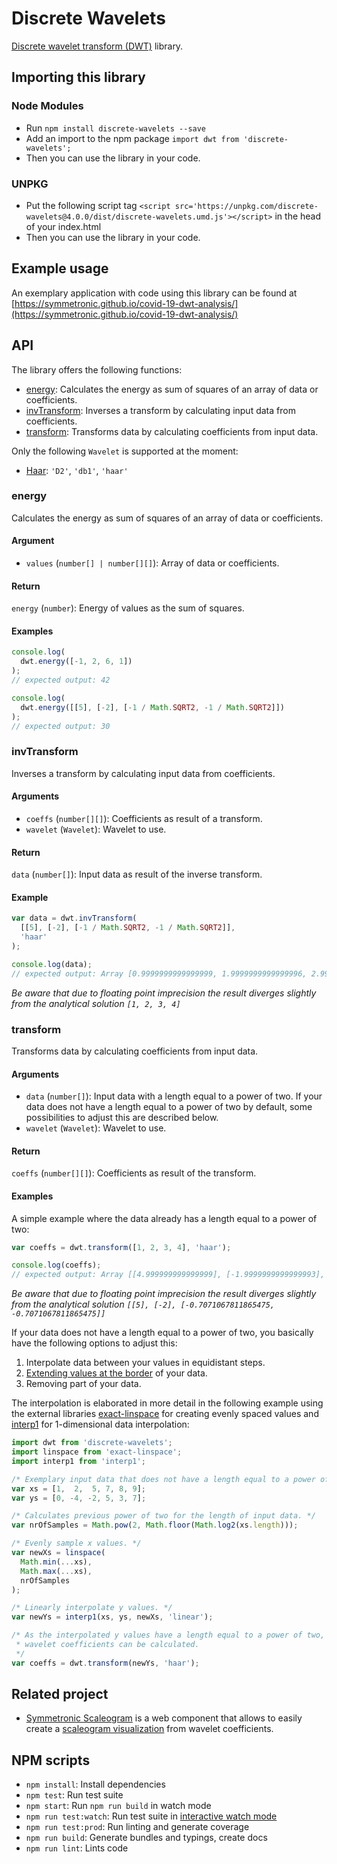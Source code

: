# Discrete Wavelets

[Discrete wavelet transform (DWT)](https://en.wikipedia.org/wiki/Discrete_wavelet_transform) library.

## Importing this library

### Node Modules

- Run `npm install discrete-wavelets --save`
- Add an import to the npm package `import dwt from 'discrete-wavelets';`
- Then you can use the library in your code.

### UNPKG

- Put the following script tag `<script src='https://unpkg.com/discrete-wavelets@4.0.0/dist/discrete-wavelets.umd.js'></script>` in the head of your index.html
- Then you can use the library in your code.

## Example usage

An exemplary application with code using this library can be found at [https://symmetronic.github.io/covid-19-dwt-analysis/](https://symmetronic.github.io/covid-19-dwt-analysis/)

## API

The library offers the following functions:

- [energy](#energy): Calculates the energy as sum of squares of an array of data or coefficients.
- [invTransform](#invTransform): Inverses a transform by calculating input data from coefficients.
- [transform](#transform): Transforms data by calculating coefficients from input data.

Only the following `Wavelet` is supported at the moment:

- [Haar](https://de.wikipedia.org/wiki/Haar-Wavelet): `'D2'`, `'db1'`, `'haar'`

### energy

Calculates the energy as sum of squares of an array of data or coefficients.

#### Argument

- `values` (`number[] | number[][]`): Array of data or coefficients.

#### Return

`energy` (`number`): Energy of values as the sum of squares.

#### Examples

```javascript
console.log(
  dwt.energy([-1, 2, 6, 1])
);
// expected output: 42

console.log(
  dwt.energy([[5], [-2], [-1 / Math.SQRT2, -1 / Math.SQRT2]])
);
// expected output: 30
```

### invTransform

Inverses a transform by calculating input data from coefficients.

#### Arguments

- `coeffs` (`number[][]`): Coefficients as result of a transform.
- `wavelet` (`Wavelet`): Wavelet to use.

#### Return

`data` (`number[]`): Input data as result of the inverse transform.

#### Example

```javascript
var data = dwt.invTransform(
  [[5], [-2], [-1 / Math.SQRT2, -1 / Math.SQRT2]],
  'haar'
);

console.log(data);
// expected output: Array [0.9999999999999999, 1.9999999999999996, 2.999999999999999, 3.999999999999999]
```

*Be aware that due to floating point imprecision the result diverges slightly from the analytical solution `[1, 2, 3, 4]`*

### transform

Transforms data by calculating coefficients from input data.

#### Arguments

- `data` (`number[]`): Input data with a length equal to a power of two. If your data does not have a length equal to a power of two by default, some possibilities to adjust this are described below.
- `wavelet` (`Wavelet`): Wavelet to use.

#### Return

`coeffs` (`number[][]`): Coefficients as result of the transform.

#### Examples

A simple example where the data already has a length equal to a power of two:

```javascript
var coeffs = dwt.transform([1, 2, 3, 4], 'haar');

console.log(coeffs);
// expected output: Array [[4.999999999999999], [-1.9999999999999993], [-0.7071067811865475, -0.7071067811865475]]
```

*Be aware that due to floating point imprecision the result diverges slightly from the analytical solution `[[5], [-2], [-0.7071067811865475, -0.7071067811865475]]`*

If your data does not have a length equal to a power of two, you basically have the following options to adjust this:

1) Interpolate data between your values in equidistant steps.
2) [Extending values at the border](https://www.mathworks.com/help/wavelet/ug/dealing-with-border-distortion.html) of your data.
3) Removing part of your data.

The interpolation is elaborated in more detail in the following example using the external libraries [exact-linspace](https://github.com/Symmetronic/exact-linspace) for creating evenly spaced values and [interp1](https://github.com/Symmetronic/interp1) for 1-dimensional data interpolation:

```javascript
import dwt from 'discrete-wavelets';
import linspace from 'exact-linspace';
import interp1 from 'interp1';

/* Exemplary input data that does not have a length equal to a power of two. */
var xs = [1,  2,  5, 7, 8, 9];
var ys = [0, -4, -2, 5, 3, 7];

/* Calculates previous power of two for the length of input data. */
var nrOfSamples = Math.pow(2, Math.floor(Math.log2(xs.length)));

/* Evenly sample x values. */
var newXs = linspace(
  Math.min(...xs),
  Math.max(...xs),
  nrOfSamples
);

/* Linearly interpolate y values. */
var newYs = interp1(xs, ys, newXs, 'linear');

/* As the interpolated y values have a length equal to a power of two,
 * wavelet coefficients can be calculated.
 */
var coeffs = dwt.transform(newYs, 'haar');
```

## Related project

- [Symmetronic Scaleogram](https://github.com/Symmetronic/strc-scaleogram) is a web component that allows to easily create a [scaleogram visualization](https://en.wikipedia.org/wiki/Spectrogram) from wavelet coefficients.

## NPM scripts

- `npm install`: Install dependencies
- `npm test`: Run test suite
- `npm start`: Run `npm run build` in watch mode
- `npm run test:watch`: Run test suite in [interactive watch mode](http://facebook.github.io/jest/docs/cli.html#watch)
- `npm run test:prod`: Run linting and generate coverage
- `npm run build`: Generate bundles and typings, create docs
- `npm run lint`: Lints code
